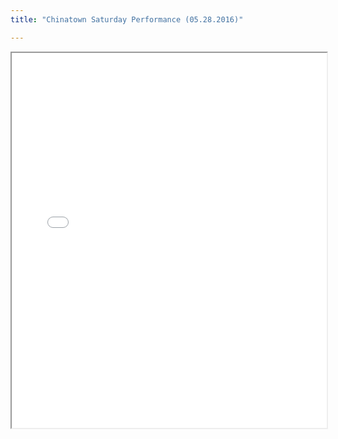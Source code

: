 ```yaml
---
title: "Chinatown Saturday Performance (05.28.2016)"

---
```


<iframe src="{{ site.url }}/assets/pdf/603.pdf" style="width: 100%; height: 600px"></iframe>

